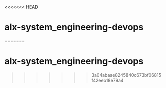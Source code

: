 <<<<<<< HEAD
# alx-system_engineering-devops
=======
# alx-system_engineering-devops
>>>>>>> 3a04abaae8245840c673bf06815f42eeb18e79a4
